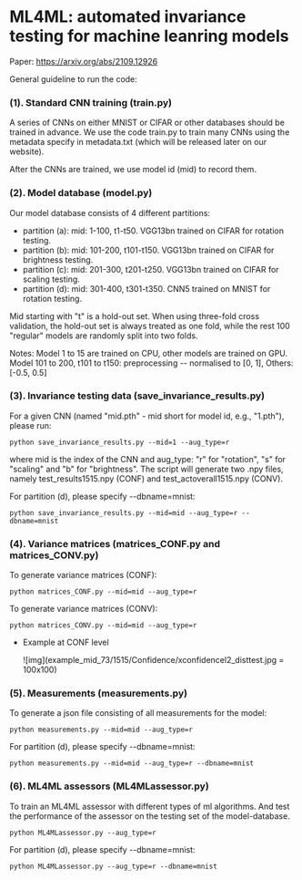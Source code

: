 # ML4ML: automated invariance testing for machine leanring models
Paper: https://arxiv.org/abs/2109.12926

General guideline to run the code:


### (1). Standard CNN training (train.py)

A series of CNNs on either MNIST or CIFAR or other databases should be trained in advance. We use the code train.py to train many CNNs using the metadata specify in metadata.txt (which will be released later on our website).
    
After the CNNs are trained, we use model id (mid) to record them.



### (2). Model database (model.py)

Our model database consists of 4 different partitions:
- partition (a): mid: 1-100, t1-t50. VGG13bn trained on CIFAR for rotation testing.
- partition (b): mid: 101-200, t101-t150. VGG13bn trained on CIFAR for brightness testing.
- partition (c): mid: 201-300, t201-t250. VGG13bn trained on CIFAR for scaling testing.
- partition (d): mid: 301-400, t301-t350. CNN5 trained on MNIST for rotation testing.
	    
Mid starting with "t" is a hold-out set. When using three-fold cross validation, the hold-out set is always treated as one fold, while the rest 100 "regular" models are randomly split into two folds.

Notes: Model 1 to 15 are trained on CPU, other models are trained on GPU. Model 101 to 200, t101 to t150: preprocessing -- normalised to [0, 1], Others: [-0.5, 0.5]



### (3). Invariance testing data (save_invariance_results.py)
For a given CNN (named "mid.pth" - mid short for model id, e.g., "1.pth"), please run:

    python save_invariance_results.py --mid=1 --aug_type=r

    
where mid is the index of the CNN and aug_type: "r" for "rotation", "s" for "scaling" and "b" for "brightness". The script will generate two .npy files, namely test_results1515.npy (CONF) and test_actoverall1515.npy (CONV).
    
For partition (d), please specify --dbname=mnist:

    python save_invariance_results.py --mid=mid --aug_type=r --dbname=mnist



### (4). Variance matrices (matrices_CONF.py and matrices_CONV.py)
To generate variance matrices (CONF):

    python matrices_CONF.py --mid=mid --aug_type=r

    
To generate variance matrices (CONV):

    python matrices_CONV.py --mid=mid --aug_type=r

- Example at CONF level

  ![img](example_mid_73/1515/Confidence/xconfidencel2_disttest.jpg = 100x100)




### (5). Measurements (measurements.py)
To generate a json file consisting of all measurements for the model:

    python measurements.py --mid=mid --aug_type=r
 
    
For partition (d), please specify --dbname=mnist:

    python measurements.py --mid=mid --aug_type=r --dbname=mnist


    
### (6). ML4ML assessors (ML4MLassessor.py)
To train an ML4ML assessor with different types of ml algorithms. And test the performance of the assessor on the testing set of the model-database.

    python ML4MLassessor.py --aug_type=r
 
    
For partition (d), please specify --dbname=mnist:

    python ML4MLassessor.py --aug_type=r --dbname=mnist

